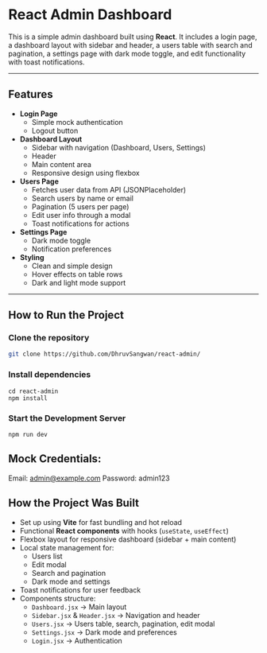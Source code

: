 # React Admin Dashboard

This is a simple admin dashboard built using **React**. It includes a login page, a dashboard layout with sidebar and header, a users table with search and pagination, a settings page with dark mode toggle, and edit functionality with toast notifications.

---

## Features

- **Login Page**
  - Simple mock authentication
  - Logout button
- **Dashboard Layout**
  - Sidebar with navigation (Dashboard, Users, Settings)
  - Header
  - Main content area
  - Responsive design using flexbox
- **Users Page**
  - Fetches user data from API (JSONPlaceholder)
  - Search users by name or email
  - Pagination (5 users per page)
  - Edit user info through a modal
  - Toast notifications for actions
- **Settings Page**
  - Dark mode toggle
  - Notification preferences
- **Styling**
  - Clean and simple design
  - Hover effects on table rows
  - Dark and light mode support

---

## How to Run the Project


### Clone the repository

```bash
git clone https://github.com/DhruvSangwan/react-admin/

```

### Install dependencies
```
cd react-admin
npm install
```
### Start the Development Server 
```
npm run dev 
```
## Mock Credentials:
Email: admin@example.com 
Password: admin123

## How the Project Was Built

- Set up using **Vite** for fast bundling and hot reload
- Functional **React components** with hooks (`useState`, `useEffect`)
- Flexbox layout for responsive dashboard (sidebar + main content)
- Local state management for:
  - Users list
  - Edit modal
  - Search and pagination
  - Dark mode and settings
- Toast notifications for user feedback
- Components structure:
  - `Dashboard.jsx` → Main layout
  - `Sidebar.jsx` & `Header.jsx` → Navigation and header
  - `Users.jsx` → Users table, search, pagination, edit modal
  - `Settings.jsx` → Dark mode and preferences
  - `Login.jsx` → Authentication
